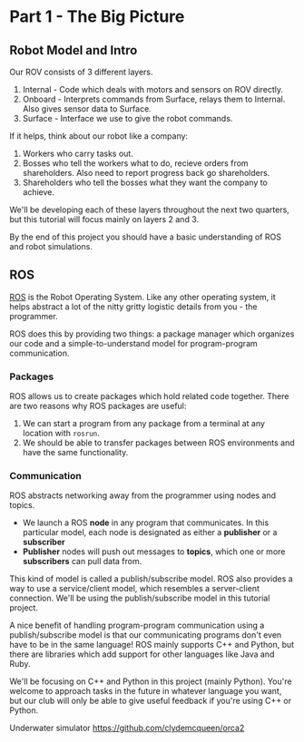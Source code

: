 # Part 1 - The Big Picture

## Robot Model and Intro

Our ROV consists of 3 different layers.
1. Internal - Code which deals with motors and sensors on ROV directly. 
2. Onboard - Interprets commands from Surface, relays them to Internal. Also gives sensor data to Surface.
3. Surface - Interface we use to give the robot commands. 

If it helps, think about our robot like a company:
1. Workers who carry tasks out.
2. Bosses who tell the workers what to do, recieve orders from shareholders. Also need to report progress back go shareholders.
3. Shareholders who tell the bosses what they want the company to achieve.

We'll be developing each of these layers throughout the next two quarters, but this tutorial will focus mainly on layers 2 and 3.

By the end of this project you should have a basic understanding of ROS and robot simulations.

## ROS
[ROS](http://wiki.ros.org/) is the Robot Operating System. Like any other operating system, it helps abstract a lot of the nitty gritty logistic details from you - the programmer.

ROS does this by providing two things: a package manager which organizes our code and a simple-to-understand model for program-program communication.

### Packages
ROS allows us to create packages which hold related code together. There are two reasons why ROS packages are useful:

1. We can start a program from any package from a terminal at any location with `rosrun`.
2. We should be able to transfer packages between ROS environments and have the same functionality.

### Communication
ROS abstracts networking away from the programmer using nodes and topics.

- We launch a ROS __node__ in any program that communicates. In this particular model, each node is designated as either a __publisher__ or a __subscriber__
- __Publisher__ nodes will push out messages to __topics__, which one or more __subscribers__ can pull data from.

This kind of model is called a publish/subscribe model. ROS also provides a way to use a service/client model, which resembles a server-client connection. We'll be using the publish/subscribe model in this tutorial project.

A nice benefit of handling program-program communication using a publish/subscribe model is that our communicating programs don't even have to be in the same language!
ROS mainly supports C++ and Python, but there are libraries which add support for other languages like Java and Ruby.

We'll be focusing on C++ and Python in this project (mainly Python). You're welcome to approach tasks in the future in whatever language you want, but our club will only be able to give useful feedback if you're using C++ or Python.

Underwater simulator
https://github.com/clydemcqueen/orca2